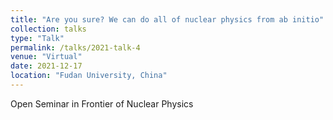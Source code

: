 ```yaml
---
title: "Are you sure? We can do all of nuclear physics from ab initio"
collection: talks
type: "Talk"
permalink: /talks/2021-talk-4
venue: "Virtual"
date: 2021-12-17
location: "Fudan University, China"
---
```


Open Seminar in Frontier of Nuclear Physics
